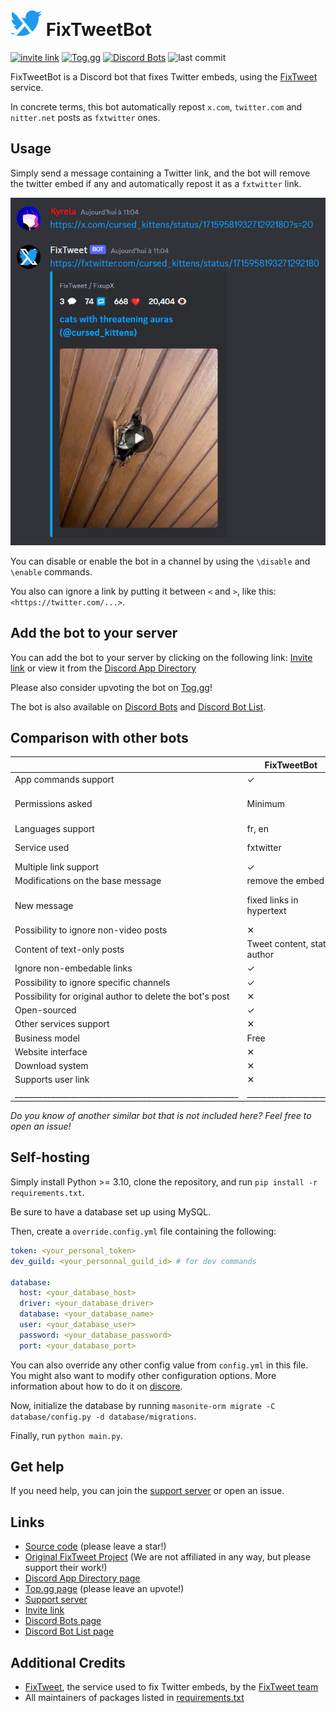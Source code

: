 <span>
    <h1>
        <img src="assets\logo_alpha.png" width="50"/>
        FixTweetBot
    </h1>
</span>

[![invite link](https://img.shields.io/badge/invite_link-blue)](https://discord.com/api/oauth2/authorize?client_id=1164651057243238400&permissions=274877934592&scope=bot%20applications.commands)
[![Tog.gg](https://img.shields.io/badge/Tog.gg-fc3164)](https://top.gg/bot/1164651057243238400)
[![Discord Bots](https://top.gg/api/widget/upvotes/1164651057243238400.svg)](https://top.gg/bot/1164651057243238400)
![last commit](https://img.shields.io/github/last-commit/Kyrela/FixTweetBot)

FixTweetBot is a Discord bot that fixes Twitter embeds, using the
[FixTweet](https://github.com/FixTweet/FixTweet) service.

In concrete terms, this bot automatically repost `x.com`, `twitter.com` and `nitter.net` posts as `fxtwitter` ones.

## Usage

Simply send a message containing a Twitter link, and the bot will remove the twitter embed if any and automatically
repost it as a `fxtwitter` link.

![usage screenshot](assets/screenshot.png)

You can disable or enable the bot in a channel by using the `\disable` and `\enable` commands.

You also can ignore a link by putting it between `<` and `>`, like this: `<https://twitter.com/...>`.

## Add the bot to your server

You can add the bot to your server by clicking on the following
link: [Invite link](https://discord.com/api/oauth2/authorize?client_id=1164651057243238400&permissions=274877934592&scope=bot%20applications.commands)
or view it from the [Discord App Directory](https://discord.com/application-directory/1164651057243238400)

Please also consider upvoting the bot on [Tog.gg](https://top.gg/bot/1164651057243238400)!

The bot is also available on
[Discord Bots](https://discord.bots.gg/bots/1164651057243238400) and
[Discord Bot List](https://discord.ly/fixtweet).

## Comparison with other bots

|                                                          | FixTweetBot                  | [LinkFix](https://github.com/podaboutlist/linkfix-for-discord) | [Dystopia](https://top.gg/bot/1038138572613619793)                    | [Discord External Video Embeds](https://github.com/adryd325/discord-twitter-video-embeds)                                                | [EmbedEz](https://embedez.com)                                                                                                        | [TweetEmbedder](https://github.com/PenguinLucky/TweetEmbedder)                |
|----------------------------------------------------------|------------------------------|----------------------------------------------------------------|-----------------------------------------------------------------------|------------------------------------------------------------------------------------------------------------------------------------------|---------------------------------------------------------------------------------------------------------------------------------------|-------------------------------------------------------------------------------|
| App commands support                                     | ✓                            | /                                                              | ✓                                                                     | ✓                                                                                                                                        | ✓                                                                                                                                     | /                                                                             |
| Permissions asked                                        | Minimum                      | Unused ones                                                    | Unused ones                                                           | Minimum                                                                                                                                  | Privacy violating (ability to read message history, force you to join servers, use other bots commands, read your email address, etc) | Minimum except for a privacy violating one (read message history)             |
| Languages support                                        | fr, en                       | /                                                              | en                                                                    | en                                                                                                                                       | en                                                                                                                                    | /                                                                             |
| Service used                                             | fxtwitter                    | fxtwitter                                                      | vxtwitter                                                             | home-made using discord embeds (doesn't allow videos in embed)                                                                           | Home-made (embedez.com)                                                                                                               | home-made using discord embeds and the fxtwitter api. Doesn't support videos. |
| Multiple link support                                    | ✓                            | ✓                                                              | ✓                                                                     | ✓                                                                                                                                        | ✕                                                                                                                                     | ✓                                                                             |
| Modifications on the base message                        | remove the embed             | ✕                                                              | delete the message                                                    | nothing OR remove embeds OR delete                                                                                                       | ✕                                                                                                                                     | ✕                                                                             |
| New message                                              | fixed links in hypertext     | replying (without mention), fixed links                        | indicate the author, repost the full message content with fixed links | reply with the medias OR reply with medias and embed separately OR re-create the message using webhooks with medias and embed separately | fixed link                                                                                                                            | reply with an embed (with videos thumbnails if any video)                     |
| Possibility to ignore non-video posts                    | ✕                            | ✕                                                              | ✕                                                                     | ✓                                                                                                                                        | ✕                                                                                                                                     | ✕                                                                             |
| Content of text-only posts                               | Tweet content, stats, author | Tweet content, stats, author                                   | Tweet content, likes, author                                          | Tweet content, likes, retweets, author                                                                                                   | author                                                                                                                                | Tweet content, likes, retweets, author                                        |
| Ignore non-embedable links                               | ✓                            | ✕                                                              | ✕                                                                     | ✓                                                                                                                                        | ✕                                                                                                                                     | ✕                                                                             |
| Possibility to ignore specific channels                  | ✓                            | ✕                                                              | ✕                                                                     | ✕                                                                                                                                        | ✕                                                                                                                                     | ✕                                                                             |
| Possibility for original author to delete the bot's post | ✕                            | ✕                                                              | ✕                                                                     | ✓                                                                                                                                        | ✕                                                                                                                                     | ✕                                                                             |
| Open-sourced                                             | ✓                            | ✓                                                              | ✕                                                                     | ✓                                                                                                                                        | ✕                                                                                                                                     | ✓                                                                             |
| Other services support                                   | ✕                            | Youtube                                                        | TikTok                                                                | Tiktok, Reddit                                                                                                                           | Tiktok, Instagram, Reddit                                                                                                             | ✕                                                                             |
| Business model                                           | Free                         | Free                                                           | Free                                                                  | Free                                                                                                                                     | Freemium                                                                                                                              | Free                                                                          |
| Website interface                                        | ✕                            | ✕                                                              | ✕                                                                     | ✕                                                                                                                                        | ✓                                                                                                                                     | ✕                                                                             |
| Download system                                          | ✕                            | ✕                                                              | ✕                                                                     | ✕                                                                                                                                        | ✓                                                                                                                                     | ✕                                                                             |
| Supports user link                                       | ✕                            | ✕                                                              | ✕                                                                     | ✕                                                                                                                                        | ✕                                                                                                                                     | ✓                                                                             |
| ________________________________________________________ | ______________________       | ______________________                                         | ______________________________                                        | _______________________________________________________                                                                                  | ____________________________________________________                                                                                  | ____________________________________________                                  |

_Do you know of another similar bot that is not included here? Feel free to open an issue!_

## Self-hosting

Simply install Python >= 3.10, clone the repository, and run `pip install -r requirements.txt`.

Be sure to have a database set up using MySQL.

Then, create a `override.config.yml` file containing the following:

```yaml
token: <your_personal_token>
dev_guild: <your_personnal_guild_id> # for dev commands

database:
  host: <your_database_host>
  driver: <your_database_driver>
  database: <your_database_name>
  user: <your_database_user>
  password: <your_database_password>
  port: <your_database_port>
```

You can also override any other config value from `config.yml` in this file.
You might also want to modify other configuration options. More information about how to do it
on [discore](https://github.com/Kyrela/discore).

Now, initialize the database by running `masonite-orm migrate -C database/config.py -d database/migrations`.

Finally, run `python main.py`.

## Get help

If you need help, you can join the [support server](https://discord.gg/3ej9JrkF3U) or open an issue.

## Links

- [Source code](https://github.com/Kyrela/FixTweetBot) (please leave a star!)
- [Original FixTweet Project](https://github.com/FixTweet/FixTweet) (We are not affiliated in any way, but please
  support their work!)
- [Discord App Directory page](https://discord.com/application-directory/1164651057243238400)
- [Top.gg page](https://top.gg/bot/1164651057243238400) (please leave an upvote!)
- [Support server](https://discord.gg/3ej9JrkF3U)
- [Invite link](https://discord.com/api/oauth2/authorize?client_id=1164651057243238400&permissions=274877934592&scope=bot%20applications.commands)
- [Discord Bots page](https://discord.bots.gg/bots/1164651057243238400)
- [Discord Bot List page](https://discord.ly/fixtweet)

## Additional Credits

- [FixTweet](https://github.com/FixTweet/FixTweet/), the service used to fix Twitter embeds, by the
  [FixTweet team](https://github.com/FixTweet)
- All maintainers of packages listed in [requirements.txt](requirements.txt)
